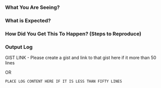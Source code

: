 <!--

REPORTING A SECURITY FINDING?
Stop, this is not the correct place to provide a security disclosure.
Please go to https://chocolatey.org/security for the proper disclosure process.

BEFORE YOU SUBMIT AN ISSUE:

Ensure you have read over Submitting Issues -
https://github.com/chocolatey/boxstarter#submitting-issues

DO NOT CREATE ISSUES FOR CHOCOLATEY PACKAGES. Read over Submitting Issues.

DO NOT CREATE AN ISSUE FOR A QUESTION - questions are better served as email or chat.
- email - https://groups.google.com/forum/#!forum/boxstarter
- chat - https://gitter.im/chocolatey/boxstarter

DELETE EVERYTHING IN THIS COMMENT BLOCK

TEMPLATE FOR BUG REPORTS:
-->

### What You Are Seeing?

### What is Expected?

### How Did You Get This To Happen? (Steps to Reproduce)

### Output Log
<!--
When including the log information, please ensure you have run the command with --debug --verbose. It provides important information for determining an issue

- Make sure there is no sensitive data shared.
- We need ALL output, not just what you may believe is relevant.
- We need ALL OUTPUT (including the configuration information)
-->

GIST LINK - Please create a gist and link to that gist here if it more than 50 lines

OR

~~~sh
PLACE LOG CONTENT HERE IF IT IS LESS THAN FIFTY LINES
~~~

<!--
TEMPLATE FOR FEATURE REQUESTS:

It's a blank slate, have fun!
-->
